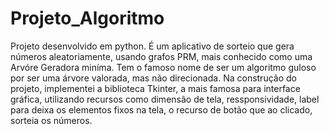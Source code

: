 # Projeto_Algoritmo

Projeto desenvolvido em python. É um aplicativo de sorteio que gera números aleatoriamente, usando grafos PRM, mais conhecido como uma Arvóre Geradora miníma. Tem o famoso nome de ser um algoritmo guloso por ser uma árvore valorada, mas não direcionada. Na construção do projeto, implementei a biblioteca Tkinter, a mais famosa para interface gráfica, utilizando recursos como dimensão de tela, ressponsividade, label para deixa os elementos fixos na tela, o recurso de botão que ao clicado, sorteia os números.


